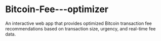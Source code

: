 # Bitcoin-Fee---optimizer
An interactive web app that provides optimized Bitcoin transaction fee recommendations based on transaction size, urgency, and real-time fee data.
